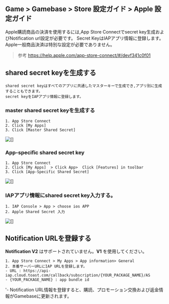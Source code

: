 ## Game > Gamebase > Store 設定ガイド > Apple 設定ガイド

Apple購読商品の決済を使用するには,App Store Connectでsecret key生成およびNotification url設定が必要です。
Secret KeyはIAPアプリ情報に登録します。
Apple一般商品決済は特別な設定が必要でありません。

> 参考
> https://help.apple.com/app-store-connect/#/devf341c0f01

## shared secret keyを生成する
```
shared secret keyはすべてのアプリに共通したマスターキーで生成でき,アプリ別に生成することもできます。
secret keyをIAPアプリ情報に登録します。
```

### master shared secret keyを生成する
```
1. App Store Connect
2. Click [My Apps] 
3. Click [Master Shared Secret]
```
![[]](http://static.toastoven.net/prod_gamebase/StoreConsoleGuide/iap-console-apple-shared-key-1.png)

### App-specific shared secret key
```
1. App Store Connect
2. Click [My Apps]  > Click App>  Click [Features] in toolbar
3. Click [App-Specific Shared Secret]
```
![[]](http://static.toastoven.net/prod_gamebase/StoreConsoleGuide/iap-console-apple-shared-key-2.png)


### IAPアプリ情報にshared secret key入力する。
```
1. IAP Console > App > choose ios APP
2. Apple Shared Secret 入力
```
![[]](http://static.toastoven.net/prod_gamebase/StoreConsoleGuide/iap-console-apple-edit.png)


## Notification URLを登録する
**Notification V2** はサポートされていません。**V1** を使用してください。
```
1. App Store Connect > My Apps > App information> General
2. 本番サーバーURLにIAP URLを登録します。
- URL : https://api-iap.cloud.toast.com/callback/subscription/{YOUR_PACKAGE_NAME}/AS
- {YOUR_PACKAGE_NAME} : app bundle id
```
'- Notification URL情報を登録すると、購読、プロモーション交換および返金情報がGamebaseに更新されます。
